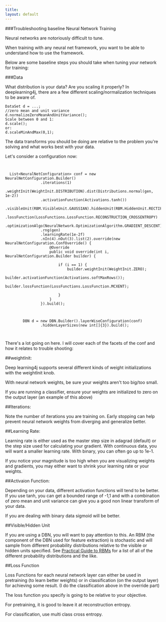 ```yaml
---
title: 
layout: default
---
```


###Troubleshooting baseline Neural Network Training

Neural networks are notoriously difficult to tune.

When training with any neural net framework, you want to be able to understand how to use the framework.

Below are some baseline steps you should take when tuning your network for training:

###Data

What distribution is your data? Are you scaling it properly? In deeplearning4j, there are a few different scaling/normalization 
techniques to be aware of.

```
DataSet d = ...;
//zero mean and unit variance
d.normalizeZeroMeanAndUnitVariance();
Scale between 0 and 1:
d.scale();
or:
d.scaleMinAndMax(0,1);
```

The data transforms you should be doing are relative to the problem you're solving and what works best with your data.


Let's consider a configuration now:


```
 
 
  List<NeuralNetConfiguration> conf = new NeuralNetConfiguration.Builder()
                .iterations(1)
                .weightInit(WeightInit.DISTRIBUTION).dist(Distributions.normal(gen, 1e-2))
                .activationFunction(Activations.tanh())
                .visibleUnit(RBM.VisibleUnit.GAUSSIAN).hiddenUnit(RBM.HiddenUnit.RECTIFIED)
                .lossFunction(LossFunctions.LossFunction.RECONSTRUCTION_CROSSENTROPY)
                .optimizationAlgo(NeuralNetwork.OptimizationAlgorithm.GRADIENT_DESCENT)
                .rng(gen)
                .learningRate(1e-2f)
                .nIn(4).nOut(3).list(2).override(new NeuralNetConfiguration.ConfOverride() {
                    @Override
                    public void override(int i, NeuralNetConfiguration.Builder builder) {

                        if (i == 1) {
                            builder.weightInit(WeightInit.ZERO);
                            builder.activationFunction(Activations.softMaxRows());
                            builder.lossFunction(LossFunctions.LossFunction.MCXENT);

                        }
                    }
                }).build();



        DBN d = new DBN.Builder().layerWiseConfiguration(conf)
                .hiddenLayerSizes(new int[]{3}).build();
                
                
```

There's a lot going on here. I will cover each of the facets of the conf and how it relates to trouble shooting:


##weightInit:

Deep learning4j supports several different kinds of weight initializations with the weightInit knob.

With neural network weights, be sure your weights aren't too big/too small.

If you are running a classifier, ensure your weights are initialized to zero on the output layer (an example of this above)

##Iterations:

Note the number of iterations you are training on. Early stopping can help prevent neural network weights
from diverging and generalize better.

##Learning Rate:

Learning rate is either used as the master step size in adagrad (default) or the step size used for calculating
your gradient. With continuous data, you will want a smaller learning rate. With binary, you can often go up to 1e-1.

If you notice your magnitude is too high when you are visualizing weights and gradients, you may either want to shrink
your learning rate or your weights.

##Activaion Function:

Depending on your data, different activation functions will tend to be better. If you use tanh, you can 
get a bounded range of -1,1 and with a combination of zero mean and unit variance can give you a good
non linear transform of your data.

If you are dealing with binary data sigmoid will be better.

##Visible/Hidden Unit

If you are using a DBN, you will want to pay attention to this. An RBM (the component of the DBN used
for feature extraction) is stochastic and will sample from different probability distributions
relative to the visible or hidden units specified. See [Practical Guide to RBMs](https://www.cs.toronto.edu/~hinton/absps/guideTR.pdf)
for a list of all of the different probability distributions and the like.

##Loss Function

Loss Functions for each neural network layer can either be used in pretraining (to learn better weights)
or in classification (on the output layer) for achieving some result. (I do the classification above in the override part)

The loss function you specify is going to be relative to your objective.

For pretraining, it is good to leave it at reconstruction entropy.

For classification, use multi class cross entropy.



